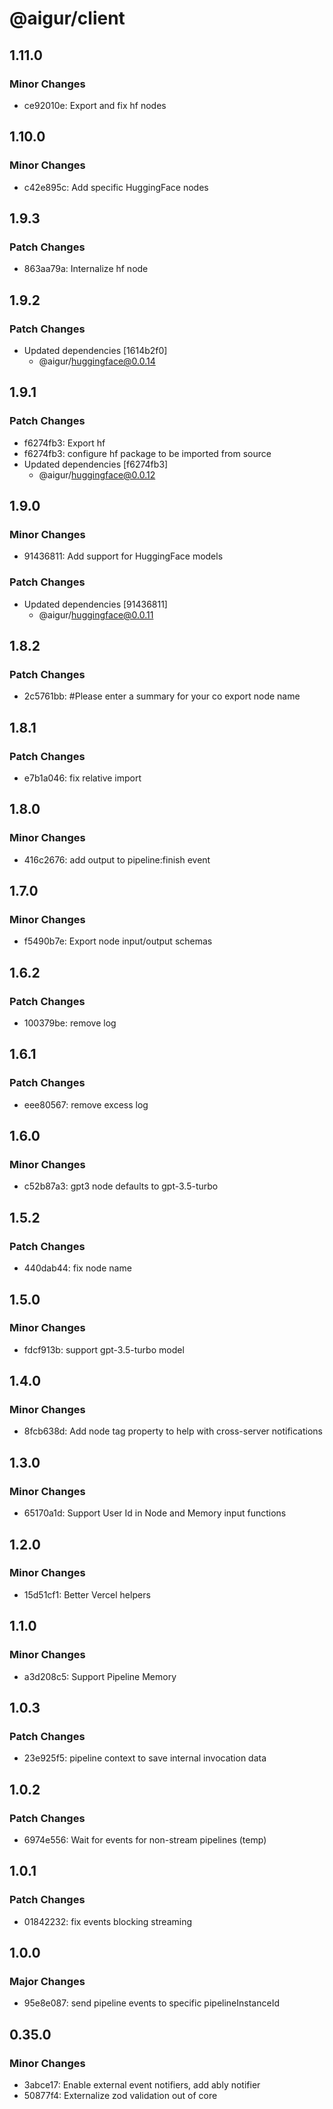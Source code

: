 # @aigur/client

## 1.11.0

### Minor Changes

- ce92010e: Export and fix hf nodes

## 1.10.0

### Minor Changes

- c42e895c: Add specific HuggingFace nodes

## 1.9.3

### Patch Changes

- 863aa79a: Internalize hf node

## 1.9.2

### Patch Changes

- Updated dependencies [1614b2f0]
  - @aigur/huggingface@0.0.14

## 1.9.1

### Patch Changes

- f6274fb3: Export hf
- f6274fb3: configure hf package to be imported from source
- Updated dependencies [f6274fb3]
  - @aigur/huggingface@0.0.12

## 1.9.0

### Minor Changes

- 91436811: Add support for HuggingFace models

### Patch Changes

- Updated dependencies [91436811]
  - @aigur/huggingface@0.0.11

## 1.8.2

### Patch Changes

- 2c5761bb: #Please enter a summary for your co
  export node name

## 1.8.1

### Patch Changes

- e7b1a046: fix relative import

## 1.8.0

### Minor Changes

- 416c2676: add output to pipeline:finish event

## 1.7.0

### Minor Changes

- f5490b7e: Export node input/output schemas

## 1.6.2

### Patch Changes

- 100379be: remove log

## 1.6.1

### Patch Changes

- eee80567: remove excess log

## 1.6.0

### Minor Changes

- c52b87a3: gpt3 node defaults to gpt-3.5-turbo

## 1.5.2

### Patch Changes

- 440dab44: fix node name

## 1.5.0

### Minor Changes

- fdcf913b: support gpt-3.5-turbo model

## 1.4.0

### Minor Changes

- 8fcb638d: Add node tag property to help with cross-server notifications

## 1.3.0

### Minor Changes

- 65170a1d: Support User Id in Node and Memory input functions

## 1.2.0

### Minor Changes

- 15d51cf1: Better Vercel helpers

## 1.1.0

### Minor Changes

- a3d208c5: Support Pipeline Memory

## 1.0.3

### Patch Changes

- 23e925f5: pipeline context to save internal invocation data

## 1.0.2

### Patch Changes

- 6974e556: Wait for events for non-stream pipelines (temp)

## 1.0.1

### Patch Changes

- 01842232: fix events blocking streaming

## 1.0.0

### Major Changes

- 95e8e087: send pipeline events to specific pipelineInstanceId

## 0.35.0

### Minor Changes

- 3abce17: Enable external event notifiers, add ably notifier
- 50877f4: Externalize zod validation out of core
